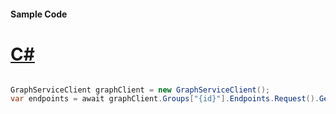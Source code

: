 #### Sample Code
# [C#](#tab/Csharp)

```C#

GraphServiceClient graphClient = new GraphServiceClient();
var endpoints = await graphClient.Groups["{id}"].Endpoints.Request().GetAsync();

```